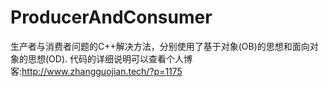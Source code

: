 # ProducerAndConsumer
生产者与消费者问题的C++解决方法，分别使用了基于对象(OB)的思想和面向对象的思想(OD).
代码的详细说明可以查看个人博客:http://www.zhangguojian.tech/?p=1175
